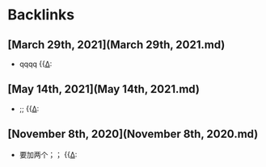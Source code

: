 
# Backlinks
## [March 29th, 2021](March 29th, 2021.md)
- qqqq {{[∆](∆.md):

## [May 14th, 2021](May 14th, 2021.md)
- ;;  {{[∆](∆.md):

## [November 8th, 2020](November 8th, 2020.md)
- 要加两个；； {{[∆](∆.md):

